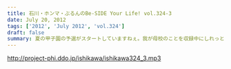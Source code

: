 ```yaml
---
title: 石川・ホンマ・ぶるんのBe-SIDE Your Life! vol.324-3
date: July 20, 2012
tags: ['2012', 'July 2012', 'vol.324']
draft: false
summary: 夏の甲子園の予選がスタートしていますねぇ。我が母校のことを収録中にしれっと調べたら（ふつーの都立高校）一回戦で敗退していました。猛暑の中の試合・・・お疲れ！ＮＡＭＡＥ
---
```


http://project-phi.ddo.jp/ishikawa/ishikawa324_3.mp3

